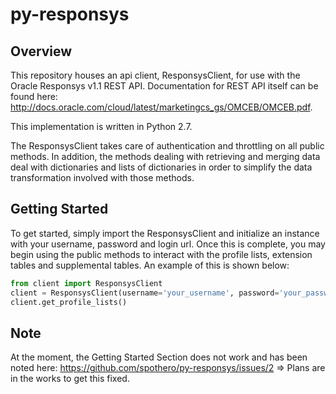 # py-responsys

## Overview
This repository houses an api client, ResponsysClient, for use with the Oracle Responsys v1.1 REST
API. Documentation for REST API itself can be found here:
http://docs.oracle.com/cloud/latest/marketingcs_gs/OMCEB/OMCEB.pdf.

This implementation is written in Python 2.7.

The ResponsysClient takes care of authentication and throttling on all public methods. In
addition, the methods dealing with retrieving and merging data deal with dictionaries and lists of
dictionaries in order to simplify the data transformation involved with those methods.

## Getting Started
To get started, simply import the ResponsysClient and initialize an instance with your username,
password and login url. Once this is complete, you may begin using the public methods to interact
with the profile lists, extension tables and supplemental tables. An example of this is shown
below:

```python
from client import ResponsysClient
client = ResponsysClient(username='your_username', password='your_password', login_url='your_login_url')
client.get_profile_lists()
```

## Note
At the moment, the Getting Started Section does not work and has been noted here: https://github.com/spothero/py-responsys/issues/2 
=> Plans are in the works to get this fixed.
